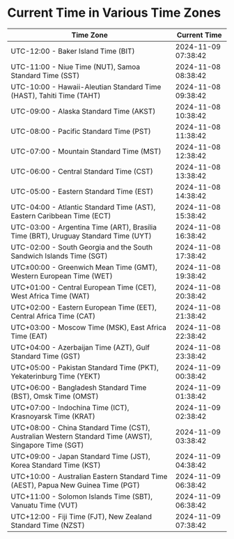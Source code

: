 # Current Time in Various Time Zones

| Time Zone | Current Time |
|-----------|--------------|
| UTC-12:00 - Baker Island Time (BIT) | 2024-11-09 07:38:42 |
| UTC-11:00 - Niue Time (NUT), Samoa Standard Time (SST) | 2024-11-08 08:38:42 |
| UTC-10:00 - Hawaii-Aleutian Standard Time (HAST), Tahiti Time (TAHT) | 2024-11-08 09:38:42 |
| UTC-09:00 - Alaska Standard Time (AKST) | 2024-11-08 10:38:42 |
| UTC-08:00 - Pacific Standard Time (PST) | 2024-11-08 11:38:42 |
| UTC-07:00 - Mountain Standard Time (MST) | 2024-11-08 12:38:42 |
| UTC-06:00 - Central Standard Time (CST) | 2024-11-08 13:38:42 |
| UTC-05:00 - Eastern Standard Time (EST) | 2024-11-08 14:38:42 |
| UTC-04:00 - Atlantic Standard Time (AST), Eastern Caribbean Time (ECT) | 2024-11-08 15:38:42 |
| UTC-03:00 - Argentina Time (ART), Brasília Time (BRT), Uruguay Standard Time (UYT) | 2024-11-08 16:38:42 |
| UTC-02:00 - South Georgia and the South Sandwich Islands Time (SGT) | 2024-11-08 17:38:42 |
| UTC±00:00 - Greenwich Mean Time (GMT), Western European Time (WET) | 2024-11-08 19:38:42 |
| UTC+01:00 - Central European Time (CET), West Africa Time (WAT) | 2024-11-08 20:38:42 |
| UTC+02:00 - Eastern European Time (EET), Central Africa Time (CAT) | 2024-11-08 21:38:42 |
| UTC+03:00 - Moscow Time (MSK), East Africa Time (EAT) | 2024-11-08 22:38:42 |
| UTC+04:00 - Azerbaijan Time (AZT), Gulf Standard Time (GST) | 2024-11-08 23:38:42 |
| UTC+05:00 - Pakistan Standard Time (PKT), Yekaterinburg Time (YEKT) | 2024-11-09 00:38:42 |
| UTC+06:00 - Bangladesh Standard Time (BST), Omsk Time (OMST) | 2024-11-09 01:38:42 |
| UTC+07:00 - Indochina Time (ICT), Krasnoyarsk Time (KRAT) | 2024-11-09 02:38:42 |
| UTC+08:00 - China Standard Time (CST), Australian Western Standard Time (AWST), Singapore Time (SGT) | 2024-11-09 03:38:42 |
| UTC+09:00 - Japan Standard Time (JST), Korea Standard Time (KST) | 2024-11-09 04:38:42 |
| UTC+10:00 - Australian Eastern Standard Time (AEST), Papua New Guinea Time (PGT) | 2024-11-09 06:38:42 |
| UTC+11:00 - Solomon Islands Time (SBT), Vanuatu Time (VUT) | 2024-11-09 06:38:42 |
| UTC+12:00 - Fiji Time (FJT), New Zealand Standard Time (NZST) | 2024-11-09 07:38:42 |
